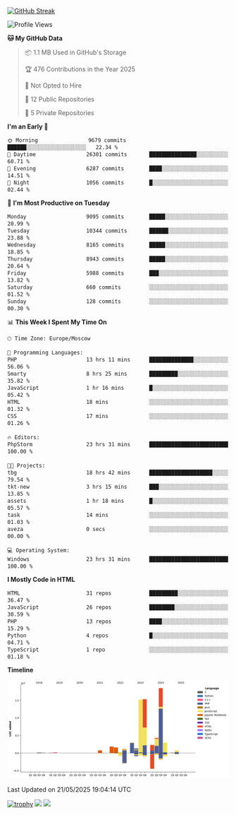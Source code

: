 [![GitHub Streak](https://github-readme-streak-stats.herokuapp.com/?user=yogik10)](https://git.io/streak-stats)
<!--START_SECTION:waka-->
![Profile Views](http://img.shields.io/badge/Profile%20Views-0-blue)

**🐱 My GitHub Data** 

> 📦 1.1 MB Used in GitHub's Storage 
 > 
> 🏆 476 Contributions in the Year 2025
 > 
> 🚫 Not Opted to Hire
 > 
> 📜 12 Public Repositories 
 > 
> 🔑 5 Private Repositories 
 > 
**I'm an Early 🐤** 

```text
🌞 Morning                9679 commits        ██████░░░░░░░░░░░░░░░░░░░   22.34 % 
🌆 Daytime                26301 commits       ███████████████░░░░░░░░░░   60.71 % 
🌃 Evening                6287 commits        ████░░░░░░░░░░░░░░░░░░░░░   14.51 % 
🌙 Night                  1056 commits        █░░░░░░░░░░░░░░░░░░░░░░░░   02.44 % 
```
📅 **I'm Most Productive on Tuesday** 

```text
Monday                   9095 commits        █████░░░░░░░░░░░░░░░░░░░░   20.99 % 
Tuesday                  10344 commits       ██████░░░░░░░░░░░░░░░░░░░   23.88 % 
Wednesday                8165 commits        █████░░░░░░░░░░░░░░░░░░░░   18.85 % 
Thursday                 8943 commits        █████░░░░░░░░░░░░░░░░░░░░   20.64 % 
Friday                   5988 commits        ███░░░░░░░░░░░░░░░░░░░░░░   13.82 % 
Saturday                 660 commits         ░░░░░░░░░░░░░░░░░░░░░░░░░   01.52 % 
Sunday                   128 commits         ░░░░░░░░░░░░░░░░░░░░░░░░░   00.30 % 
```


📊 **This Week I Spent My Time On** 

```text
🕑︎ Time Zone: Europe/Moscow

💬 Programming Languages: 
PHP                      13 hrs 11 mins      ██████████████░░░░░░░░░░░   56.06 % 
Smarty                   8 hrs 25 mins       █████████░░░░░░░░░░░░░░░░   35.82 % 
JavaScript               1 hr 16 mins        █░░░░░░░░░░░░░░░░░░░░░░░░   05.42 % 
HTML                     18 mins             ░░░░░░░░░░░░░░░░░░░░░░░░░   01.32 % 
CSS                      17 mins             ░░░░░░░░░░░░░░░░░░░░░░░░░   01.26 % 

🔥 Editors: 
PhpStorm                 23 hrs 31 mins      █████████████████████████   100.00 % 

🐱‍💻 Projects: 
tbg                      18 hrs 42 mins      ████████████████████░░░░░   79.54 % 
tkt-new                  3 hrs 15 mins       ███░░░░░░░░░░░░░░░░░░░░░░   13.85 % 
assets                   1 hr 18 mins        █░░░░░░░░░░░░░░░░░░░░░░░░   05.57 % 
task                     14 mins             ░░░░░░░░░░░░░░░░░░░░░░░░░   01.03 % 
aveza                    0 secs              ░░░░░░░░░░░░░░░░░░░░░░░░░   00.00 % 

💻 Operating System: 
Windows                  23 hrs 31 mins      █████████████████████████   100.00 % 
```

**I Mostly Code in HTML** 

```text
HTML                     31 repos            █████████░░░░░░░░░░░░░░░░   36.47 % 
JavaScript               26 repos            ████████░░░░░░░░░░░░░░░░░   30.59 % 
PHP                      13 repos            ████░░░░░░░░░░░░░░░░░░░░░   15.29 % 
Python                   4 repos             █░░░░░░░░░░░░░░░░░░░░░░░░   04.71 % 
TypeScript               1 repo              ░░░░░░░░░░░░░░░░░░░░░░░░░   01.18 % 
```



**Timeline**

![Lines of Code chart](https://raw.githubusercontent.com/Yogik10/Yogik10/main/assets/bar_graph.png)


 Last Updated on 21/05/2025 19:04:14 UTC
<!--END_SECTION:waka-->
[![trophy](https://github-profile-trophy.vercel.app/?username=yogik10)](https://github.com/ryo-ma/github-profile-trophy)
![](https://github-profile-summary-cards.vercel.app/api/cards/profile-details?username=yogik10&theme=solarized_dark)
![](https://github-profile-summary-cards.vercel.app/api/cards/most-commit-language?username=yogik10&theme=solarized_dark)


